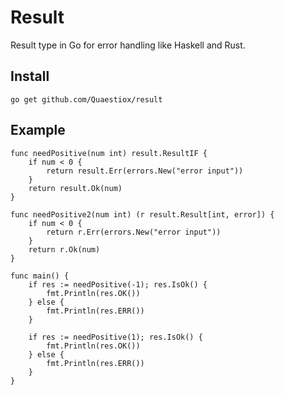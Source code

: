 # Result

Result type in Go for error handling like Haskell and Rust.

## Install

`go get github.com/Quaestiox/result`

## Example
```
func needPositive(num int) result.ResultIF {
	if num < 0 {
		return result.Err(errors.New("error input"))
	}
	return result.Ok(num)
}

func needPositive2(num int) (r result.Result[int, error]) {
	if num < 0 {
		return r.Err(errors.New("error input"))
	}
	return r.Ok(num)
}

func main() {
	if res := needPositive(-1); res.IsOk() {
		fmt.Println(res.OK())
	} else {
		fmt.Println(res.ERR())
	}

	if res := needPositive(1); res.IsOk() {
		fmt.Println(res.OK())
	} else {
		fmt.Println(res.ERR())
	}
}
```
